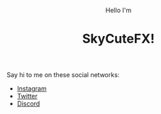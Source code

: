 <header class='masthead'>
  <p class='masthead-intro'>Hello I'm</p>
  <h1 class='masthead-heading'>SkyCuteFX!</h1>
</header>
<footer class="content-footer">
    <p>Say hi to me on these social networks:</p>
    <ul class="social">
        <li><a class="css-is-deranged" href="https://skycutefx.com/instagram">Instagram</a></li>
        <li><a class="css-is-deranged" href="https://skycutefx.com/twitter">Twitter</a></li>
        <li><a class="css-is-deranged" href="https://skycutefx.com/discord">Discord</a></li>
    </ul>
  
</footer>
